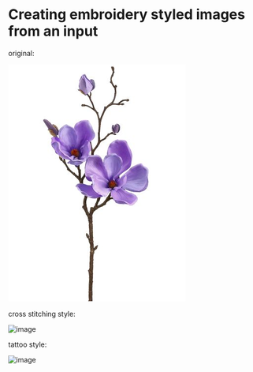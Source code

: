 # Creating embroidery styled images from an input

original:

![image](https://github.com/k0ruy/ttt/blob/main/halftones/input/flower.jpg)

cross stitching style:

![image]('https://github.com/k0ruy/ttt/blob/main/halftones/orchidea_embroidery.png')

tattoo style:

![image]('https://github.com/k0ruy/ttt/blob/main/halftones/halftone_image_tattoo.png')
